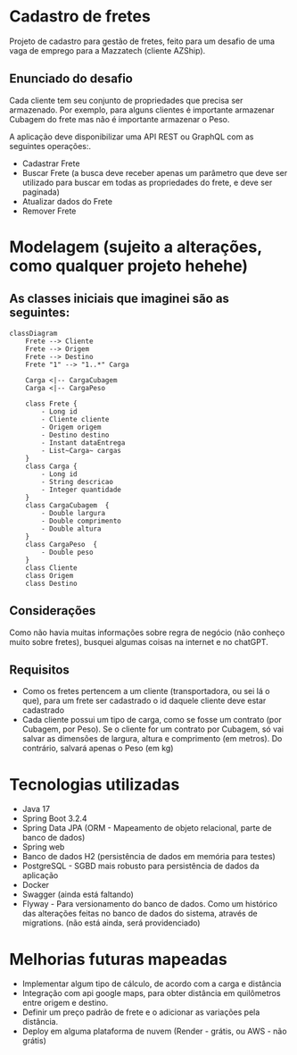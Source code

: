 # Cadastro de fretes

Projeto de cadastro para gestão de fretes, feito para um desafio de uma vaga de emprego para a Mazzatech (cliente AZShip).

## Enunciado do desafio

Cada cliente tem seu conjunto de propriedades que precisa ser armazenado. Por exemplo, para alguns
clientes é importante armazenar Cubagem do frete mas não é importante armazenar o Peso.

A aplicação deve disponibilizar uma API REST ou GraphQL com as seguintes operações:.

* Cadastrar Frete
* Buscar Frete (a busca deve receber apenas um parâmetro que deve ser utilizado para buscar em todas as propriedades do frete, e deve ser paginada)
* Atualizar dados do Frete
* Remover Frete

# Modelagem (sujeito a alterações, como qualquer projeto hehehe)
## As classes iniciais que imaginei são as seguintes: 
```mermaid
classDiagram
    Frete --> Cliente
    Frete --> Origem
    Frete --> Destino
    Frete "1" --> "1..*" Carga

    Carga <|-- CargaCubagem
    Carga <|-- CargaPeso

    class Frete {
        - Long id
        - Cliente cliente
        - Origem origem
        - Destino destino
        - Instant dataEntrega
        - List~Carga~ cargas
    }
    class Carga {
        - Long id
        - String descricao
        - Integer quantidade
    }
    class CargaCubagem  {
        - Double largura
        - Double comprimento
        - Double altura
    }
    class CargaPeso  {
        - Double peso
    }
    class Cliente
    class Origem
    class Destino

```

## Considerações

Como não havia muitas informações sobre regra de negócio (não conheço muito sobre fretes), busquei algumas coisas na internet e no chatGPT.

## Requisitos
* Como os fretes pertencem a um cliente (transportadora, ou sei lá o que), para um frete ser cadastrado o id daquele cliente deve estar cadastrado
* Cada cliente possui um tipo de carga, como se fosse um contrato (por Cubagem, por Peso).
  Se o cliente for um contrato por Cubagem, só vai salvar as dimensões de largura, altura e comprimento (em metros). Do contrário, salvará apenas o Peso (em kg)

# Tecnologias utilizadas

* Java 17
* Spring Boot 3.2.4
* Spring Data JPA (ORM - Mapeamento de objeto relacional, parte de banco de dados)
* Spring web
* Banco de dados H2 (persistência de dados em memória para testes)
* PostgreSQL - SGBD mais robusto para persistência de dados da aplicação
* Docker
* Swagger (ainda está faltando)
* Flyway - Para versionamento do banco de dados.
  Como um histórico das alterações feitas no banco de dados do sistema, através de migrations. (não está ainda, será providenciado) 

# Melhorias futuras mapeadas

* Implementar algum tipo de cálculo, de acordo com a carga e distância
* Integração com api google maps, para obter distância em quilômetros entre origem e destino.
* Definir um preço padrão de frete e o adicionar as variações pela distância.
* Deploy em alguma plataforma de nuvem (Render - grátis, ou AWS - não grátis)
    


